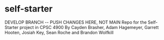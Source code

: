 # self-starter
DEVELOP BRANCH -- PUSH CHANGES HERE, NOT MAIN
Repo for the Self-Starter project in CPSC 4900
By Cayden Brasher, Adam Hagemeyer, Garrett Hooten, Josiah Key, Sean Roche and Brandon Wolfkill
